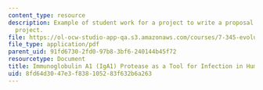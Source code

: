 ```yaml
---
content_type: resource
description: Example of student work for a project to write a proposal for a research
  project.
file: https://ol-ocw-studio-app-qa.s3.amazonaws.com/courses/7-345-evolution-of-the-immune-system-spring-2005/8fd64d3047e3f838105283f632b6a263_franciswolenski.pdf
file_type: application/pdf
parent_uid: 91fd6730-2fd0-97b8-3bf6-240144b45f72
resourcetype: Document
title: Immunoglobulin A1 (IgA1) Protease as a Tool for Infection in Humans and Chimpanzees
uid: 8fd64d30-47e3-f838-1052-83f632b6a263
---
```

